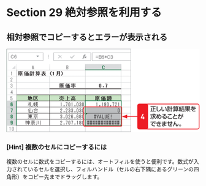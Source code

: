 # Section 29 絶対参照を利用する

## 相対参照でコピーするとエラーが表示される

![](004.png)

### [Hint] 複数のセルにコピーするには

複数のセルに数式をコピーするには、オートフィルを使うと便利です。数式が入力されているセルを選択し、フィルハンドル（セルの右下隅にあるグリーンの四角形）をコピー先までドラッグします。
